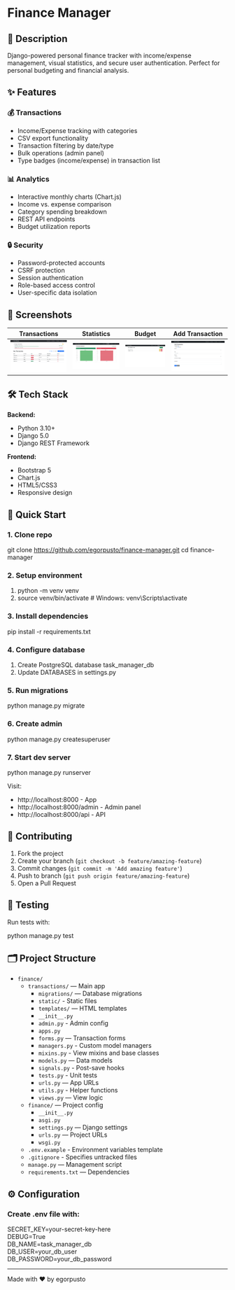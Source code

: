 # Finance Manager

## 📝 Description
Django-powered personal finance tracker with income/expense management, visual statistics, and secure user authentication. Perfect for personal budgeting and financial analysis.

## ✨ Features

### 💰 Transactions
- Income/Expense tracking with categories
- CSV export functionality
- Transaction filtering by date/type
- Bulk operations (admin panel)
- Type badges (income/expense) in transaction list

### 📊 Analytics
- Interactive monthly charts (Chart.js)
- Income vs. expense comparison
- Category spending breakdown
- REST API endpoints
- Budget utilization reports

### 🔒 Security
- Password-protected accounts
- CSRF protection
- Session authentication
- Role-based access control
- User-specific data isolation

## 📸 Screenshots

| Transactions | Statistics | Budget | Add Transaction |
|-----------|--------------|-----------|-----------|
| ![Transactions](screenshots/transactions.png) | ![Statistics](screenshots/statistics.png) | ![Budget](screenshots/budget.png) | ![Add Transaction](screenshots/add_transaction.png) |

## 🛠 Tech Stack

**Backend:**
- Python 3.10+
- Django 5.0
- Django REST Framework

**Frontend:**
- Bootstrap 5
- Chart.js
- HTML5/CSS3
- Responsive design

## 🚀 Quick Start

### 1. Clone repo
git clone https://github.com/egorpusto/finance-manager.git
cd finance-manager

### 2. Setup environment
1. python -m venv venv
2. source venv/bin/activate  # Windows: venv\Scripts\activate

### 3. Install dependencies
pip install -r requirements.txt

### 4. Configure database
1. Create PostgreSQL database task_manager_db
2. Update DATABASES in settings.py

### 5. Run migrations
python manage.py migrate

### 6. Create admin
python manage.py createsuperuser

### 7. Start dev server
python manage.py runserver

Visit:

- http://localhost:8000 - App
- http://localhost:8000/admin - Admin panel
- http://localhost:8000/api - API

## 🤝 Contributing
1. Fork the project  
2. Create your branch (`git checkout -b feature/amazing-feature`)  
3. Commit changes (`git commit -m 'Add amazing feature'`)  
4. Push to branch (`git push origin feature/amazing-feature`)  
5. Open a Pull Request  

## 🧪 Testing

Run tests with:

python manage.py test

## 🗂 Project Structure

- `finance/`
  - `transactions/` — Main app
    - `migrations/` — Database migrations
    - `static/` - Static files
    - `templates/` — HTML templates
    - `__init__.py`
    - `admin.py` - Admin config
    - `apps.py`
    - `forms.py` — Transaction forms
    - `managers.py` - Custom model managers
    - `mixins.py` - View mixins and base classes
    - `models.py` — Data models
    - `signals.py` - Post-save hooks
    - `tests.py` - Unit tests
    - `urls.py` — App URLs
    - `utils.py` - Helper functions
    - `views.py` — View logic
  - `finance/` — Project config
    - `__init__.py`
    - `asgi.py`
    - `settings.py` — Django settings
    - `urls.py` — Project URLs
    - `wsgi.py`
  - `.env.example` - Environment variables template
  - `.gitignore` - Specifies untracked files
  - `manage.py` — Management script
  - `requirements.txt` — Dependencies

## ⚙️ Configuration

### Create .env file with:

SECRET_KEY=your-secret-key-here  
DEBUG=True  
DB_NAME=task_manager_db  
DB_USER=your_db_user  
DB_PASSWORD=your_db_password

---

Made with ❤️ by egorpusto